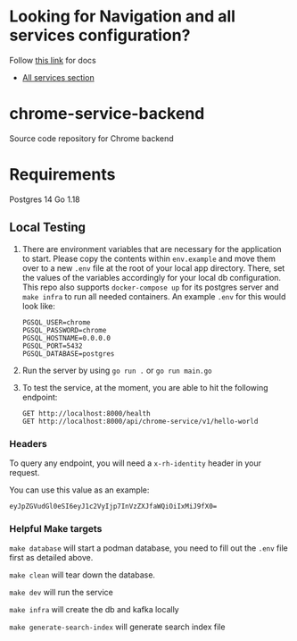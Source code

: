 # Looking for Navigation and all services configuration?

Follow [this link](./docs/cloud-services-config.md) for docs

- [All services section](./docs/cloud-services-config.md#allservices)

# chrome-service-backend
Source code repository for Chrome backend

# Requirements
Postgres 14
Go 1.18 

## Local Testing

1. There are environment variables that are necessary for the application to start. Please copy the contents within `env.example` and move them over to a new `.env` file at the root of your local app directory. There, set the values of the variables accordingly for your local db configuration. This repo also supports `docker-compose up` for its postgres server and `make infra` to run all needed containers. An example `.env` for this would look like:

    ```
    PGSQL_USER=chrome
    PGSQL_PASSWORD=chrome
    PGSQL_HOSTNAME=0.0.0.0
    PGSQL_PORT=5432
    PGSQL_DATABASE=postgres
    ```

2. Run the server by using `go run .` or `go run main.go`

3. To test the service, at the moment, you are able to hit the following endpoint:

    ```
    GET http://localhost:8000/health
    GET http://localhost:8000/api/chrome-service/v1/hello-world
    ```

### Headers

To query any endpoint, you will need a `x-rh-identity` header in your request.

You can use this value as an example:

```
eyJpZGVudGl0eSI6eyJ1c2VyIjp7InVzZXJfaWQiOiIxMiJ9fX0=
```

### Helpful Make targets

`make database` will start a podman database, you need to fill out the `.env` file first as detailed above. 

`make clean` will tear down the database.

`make dev` will run the service

`make infra` will create the db and kafka locally

`make generate-search-index` will generate search index file
